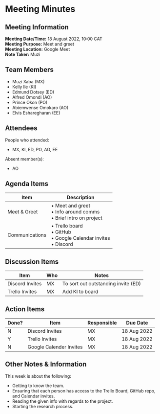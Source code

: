 # Meeting Minutes
## Meeting Information
**Meeting Date/Time:** 18 August 2022, 10:00 CAT  
**Meeting Purpose:** Meet and greet  
**Meeting Location:** Google Meet  
**Note Taker:** Muzi  

## Team Members
- Muzi Xaba (MX)
- Kelly Ile (KI)
- Edmund Dotsey (ED)
- Alfred Omondi (AO)
- Prince Okon (PO)
- Abiemwense Omokaro (AO)
- Elvis Esharegharan (EE)

## Attendees
People who attended:
- MX, KI, ED, PO, AO, EE

Absent member(s):
- AO

## Agenda Items
Item | Description
---- | ----
Meet & Greet | • Meet and greet<br>• Info around comms<br>• Brief intro on project<br>
Communications | • Trello board<br>• GitHub<br>• Google Calendar invites<br>• Discord 

## Discussion Items
Item | Who | Notes |
---- | ---- | ---- |
Discord Invites | MX | To sort out outstanding invite (ED) |
Trello Invites | MX | Add KI to board


## Action Items
| Done? | Item | Responsible | Due Date |
| ---- | ---- | ---- | ---- |
| N | Discord Invites | MX | 18 Aug 2022 |
| Y | Trello Invites | MX | 18 Aug 2022 |
| N | Google Calender Invites | MX | 18 Aug 2022 |

## Other Notes & Information
This week is about the following:
- Getting to know the team.
- Ensuring that each person has access to the Trello Board, GitHub repo, and Calendar invites.
- Reading the given info with regards to the project.
- Starting the research process.